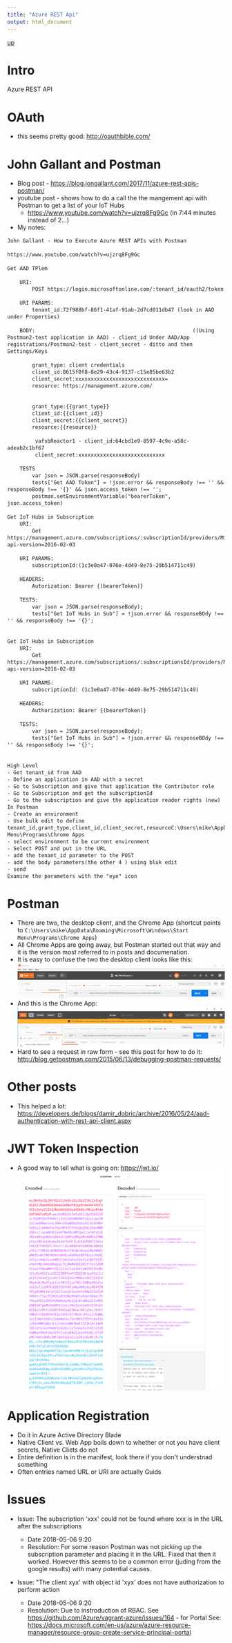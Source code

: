 ```yaml
---
title: "Azure REST Api"
output: html_document
---
```

[up](https://mikewise2718.github.io/markdowndocs/)

# Intro
Azure REST API


# OAuth
* this seems pretty good: <http://oauthbible.com/>

# John Gallant and Postman
* Blog post - <https://blog.jongallant.com/2017/11/azure-rest-apis-postman/>
* youtube post - shows how to do a call the the mangement api with Postman to get a list of your IoT Hubs
    * <https://www.youtube.com/watch?v=ujzrq8Fg9Gc> (in 7:44 minutes instead of 2...)
* My notes:
```
John Gallant - How to Execute Azure REST APIs with Postman

https://www.youtube.com/watch?v=ujzrq8Fg9Gc

Get AAD TPlem

	URI:
		POST https://login.microsoftonline.com/:tenant_id/oauth2/token
		
	URI PARAMS:
		tenant_id:72f988bf-86f1-41af-91ab-2d7cd011db47 (look in AAD under Properties)
		
	BODY:                                                   ((Using Postman2-test application in AAD) - client_id Under AAD/App registrations/Postman2-test - client_secret - ditto and then Settings/Keys
	
		grant_type: client credentials 
		client_id:8615f0f8-8e29-43c4-9137-c15e85be63b2  
		client_secret:xxxxxxxxxxxxxxxxxxxxxxxxxxxxx= 
		resource: https://management.azure.com/
        

		grant_type:{{grant_type}}
        client_id:{{client_id}}
        client_secret:{{client_secret}}
        resource:{{resource}}
         
         vafsbReactor1 - client_id:64cbd1e9-8597-4c9e-a58c-adeab2c1bf67
         client_secret:xxxxxxxxxxxxxxxxxxxxxxxxxxxx
		
	TESTS
		var json = JSON.parse(responseBody)
		tests["Get AAD Token"] = !json.error && responseBody !== '' && responseBody !== '{}' && json.access_token !== '';
		postman.setEnvironmentVariable("bearerToken", json.access_token)
		
Get IoT Hubs in Subscription
	URI: 
		Get https://management.azure.com/subscriptions/:subscriptionId/providers/Microsoft.Devices/IotHubs?api-version=2016-02-03
		
	URI PARAMS:
		subscriptionId:(1c3e0a47-076e-4d49-8e75-29b514711c49)
		
	HEADERS:
		Autorization: Bearer {(bearerToken)}
		
	TESTS:
		var json = JSON.parse(responseBody);
		tests["Get IoT Hubs in Sub"] = !json.error && responseBOdy !== '' && responseBody !== '{}';
		
		
Get IoT Hubs in Subscription 
	URI: 
		Get https://management.azure.com/subscriptions/:subscriptionsId/providers/Microsoft.Devices/IotHubs?api-version=2016-02-03
		
	URI PARAMS:
		subscriptionId: (1c3e0a47-076e-4d49-8e75-29b514711c49)
		
	HEADERS:
		Authorization: Bearer {(bearerToken)}
		
	TESTS:
		var json = JSON.parse(responseBody);
		tests["Get IoT Hubs in Sub"] = !json.error && responseBOdy !== '' && responseBody !== '{}';
		
		
High Level
- Get tenant_id from AAD
- Define an application in AAD with a secret
- Go to Subscription and give that application the Contributor role
- Go to Subscription and get the subscriptionId
- Go to the subscription and give the application reader rights (new)
In Postman
- Create an environment
- Use bulk edit to define tenant_id,grant_type,client_id,client_secret,resourceC:\Users\mike\AppData\Roaming\Microsoft\Windows\Start Menu\Programs\Chrome Apps
- select environment to be current environment
- Select POST and put in the URL
- add the tenant_id parameter to the POST
- add the body parameters(the other 4 ) using bluk edit
- send
Examine the parameters with the "eye" icon
```


# Postman
* There are two, the desktop client, and the Chrome App (shortcut points to `C:\Users\mike\AppData\Roaming\Microsoft\Windows\Start Menu\Programs\Chrome Apps`)
* All Chrome Apps are going away, but Postman started out that way and it is the version most referred to in posts and documenation.
* It is easy to confuse the two the desktop client looks like this:<br>
![Desktop](PostmanDesktop.png)
* And this is the Chrome App:<br>
![ChromeApp](PostmanChromeApp.png)
* Hard to see a request in raw form - see this post for how to do it: <http://blog.getpostman.com/2015/06/13/debugging-postman-requests/>


# Other posts
* This helped a lot: <https://developers.de/blogs/damir_dobric/archive/2016/05/24/aad-authentication-with-rest-api-client.aspx>

# JWT Token Inspection
* A good way to tell what is going on: <https://jwt.io/><br>
![jwt inspections](jwtinspection.png)


# Application Registration
* Do it in Azure Active Directory Blade
* Native Client vs. Web App boils down to whether or not you have client secrets, Native Cliets do not
* Entire definition is in the manifest, look there if you don't understnad something
* Often entries named URL or URI are actually Guids



# Issues

 - Issue: The subscription 'xxx' could not be found where xxx is in the URL after the subscriptions
   - Date 2018-05-06 9:20
   - Resolution: For some reason Postman was not picking up the subscription parameter and placing it in the URL. Fixed that then it worked. However this seems to be a common error (juding from the google results) with many potential causes.


- Issue: "The client xyx' with object id 'xyx' does not have authorization to perform action
   - Date 2018-05-06 9:20
   - Resolution: Due to instroduction of RBAC. See <https://github.com/Azure/vagrant-azure/issues/164> - for Portal See: <https://docs.microsoft.com/en-us/azure/azure-resource-manager/resource-group-create-service-principal-portal>
  

